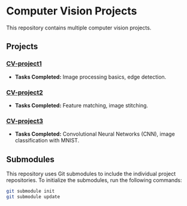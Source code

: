 # Computer Vision Projects

This repository contains multiple computer vision projects.

## Projects

### [CV-project1](https://github.com/KehaoXu/CV-project1.git)
- **Tasks Completed:** Image processing basics, edge detection.

### [CV-project2](https://github.com/KehaoXu/CV-project2.git)
- **Tasks Completed:** Feature matching, image stitching.

### [CV-project3](https://github.com/KehaoXu/CV-project3.git)
- **Tasks Completed:** Convolutional Neural Networks (CNN), image classification with MNIST.

## Submodules

This repository uses Git submodules to include the individual project repositories. To initialize the submodules, run the following commands:

```sh
git submodule init
git submodule update
